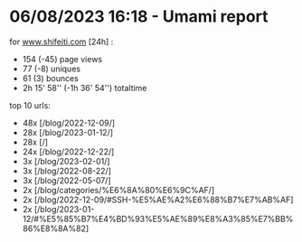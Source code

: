 # 06/08/2023 16:18 - Umami report
for www.shifeiti.com [24h] :

 - 154 (-45) page views
 - 77 (-8) uniques
 - 61 (3) bounces
 - 2h 15' 58'' (-1h 36' 54'') totaltime


top 10 urls:
 - 48x [/blog/2022-12-09/]
 - 28x [/blog/2023-01-12/]
 - 28x [/]
 - 24x [/blog/2022-12-22/]
 - 3x [/blog/2023-02-01/]
 - 3x [/blog/2022-08-22/]
 - 3x [/blog/2022-05-07/]
 - 2x [/blog/categories/%E6%8A%80%E6%9C%AF/]
 - 2x [/blog/2022-12-09/#SSH-%E5%AE%A2%E6%88%B7%E7%AB%AF]
 - 2x [/blog/2023-01-12/#%E5%85%B7%E4%BD%93%E5%AE%89%E8%A3%85%E7%BB%86%E8%8A%82]


